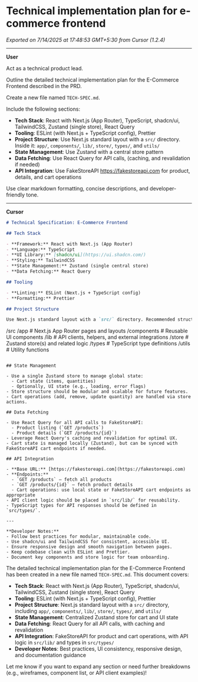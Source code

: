 # Technical implementation plan for e-commerce frontend
_Exported on 7/14/2025 at 17:48:53 GMT+5:30 from Cursor (1.2.4)_

---

**User**

Act as a technical product lead.

Outline the detailed technical implementation plan for the E-Commerce Frontend described in the PRD.

Create a new file named `TECH-SPEC.md`.

Include the following sections:

- **Tech Stack**: React with Next.js (App Router), TypeScript, shadcn/ui, TailwindCSS, Zustand (single store), React Query
- **Tooling**: ESLint (with Next.js + TypeScript config), Prettier
- **Project Structure**: Use Next.js standard layout with a `src/` directory. Inside it: `app/`, `components/`, `lib/`, `store/`, `types/`, and `utils/`
- **State Management**: Use Zustand with a central store pattern
- **Data Fetching**: Use React Query for API calls, (caching, and revalidation if needed)
- **API Integration**: Use FakeStoreAPI https://fakestoreapi.com for product, details, and cart operations

Use clear markdown formatting, concise descriptions, and developer-friendly tone.


---

**Cursor**

```markdown
# Technical Specification: E-Commerce Frontend

## Tech Stack

- **Framework:** React with Next.js (App Router)
- **Language:** TypeScript
- **UI Library:** [shadcn/ui](https://ui.shadcn.com/)
- **Styling:** TailwindCSS
- **State Management:** Zustand (single central store)
- **Data Fetching:** React Query

## Tooling

- **Linting:** ESLint (Next.js + TypeScript config)
- **Formatting:** Prettier

## Project Structure

Use Next.js standard layout with a `src/` directory. Recommended structure:

```
/src
  /app         # Next.js App Router pages and layouts
  /components  # Reusable UI components
  /lib         # API clients, helpers, and external integrations
  /store       # Zustand store(s) and related logic
  /types       # TypeScript type definitions
  /utils       # Utility functions
```

## State Management

- Use a single Zustand store to manage global state:
  - Cart state (items, quantities)
  - Optionally, UI state (e.g., loading, error flags)
- Store structure should be modular and scalable for future features.
- Cart operations (add, remove, update quantity) are handled via store actions.

## Data Fetching

- Use React Query for all API calls to FakeStoreAPI:
  - Product listing (`GET /products`)
  - Product details (`GET /products/{id}`)
- Leverage React Query's caching and revalidation for optimal UX.
- Cart state is managed locally (Zustand), but can be synced with FakeStoreAPI cart endpoints if needed.

## API Integration

- **Base URL:** [https://fakestoreapi.com](https://fakestoreapi.com)
- **Endpoints:**
  - `GET /products` — fetch all products
  - `GET /products/{id}` — fetch product details
  - Cart operations: use local state or FakeStoreAPI cart endpoints as appropriate
- API client logic should be placed in `src/lib/` for reusability.
- TypeScript types for API responses should be defined in `src/types/`.

---

**Developer Notes:**
- Follow best practices for modular, maintainable code.
- Use shadcn/ui and TailwindCSS for consistent, accessible UI.
- Ensure responsive design and smooth navigation between pages.
- Keep codebase clean with ESLint and Prettier.
- Document key components and store logic for team onboarding.

```

The detailed technical implementation plan for the E-Commerce Frontend has been created in a new file named `TECH-SPEC.md`. This document covers:

- **Tech Stack**: React with Next.js (App Router), TypeScript, shadcn/ui, TailwindCSS, Zustand (single store), React Query
- **Tooling**: ESLint (with Next.js + TypeScript config), Prettier
- **Project Structure**: Next.js standard layout with a `src/` directory, including `app/`, `components/`, `lib/`, `store/`, `types/`, and `utils/`
- **State Management**: Centralized Zustand store for cart and UI state
- **Data Fetching**: React Query for all API calls, with caching and revalidation
- **API Integration**: FakeStoreAPI for product and cart operations, with API logic in `src/lib/` and types in `src/types/`
- **Developer Notes**: Best practices, UI consistency, responsive design, and documentation guidance

Let me know if you want to expand any section or need further breakdowns (e.g., wireframes, component list, or API client examples)!

